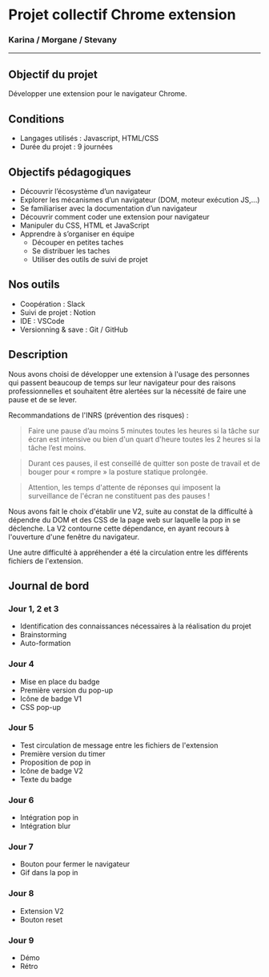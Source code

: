 # Projet collectif Chrome extension  
### Karina / Morgane / Stevany 

-----------------------------------------------------------------

## Objectif du projet

Développer une extension pour le navigateur Chrome.

## Conditions 

* Langages utilisés : Javascript, HTML/CSS
* Durée du projet : 9 journées

## Objectifs pédagogiques

- Découvrir l’écosystème d’un navigateur
- Explorer les mécanismes d’un navigateur (DOM, moteur exécution JS,...)
- Se familiariser avec la documentation d’un navigateur
- Découvrir comment coder une extension pour navigateur
- Manipuler du CSS, HTML et JavaScript
- Apprendre à s’organiser en équipe
    - Découper en petites taches
    - Se distribuer les taches
    - Utiliser des outils de suivi de projet 

## Nos outils

* Coopération : Slack
* Suivi de projet : Notion
* IDE : VSCode
* Versionning & save : Git / GitHub


## Description

Nous avons choisi de développer une extension à l'usage des personnes qui passent beaucoup de temps sur leur navigateur pour des raisons professionnelles et souhaitent être alertées sur la nécessité de faire une pause et de se lever.

Recommandations de l'INRS (prévention des risques) :
> Faire une pause d’au moins 5 minutes toutes les heures si la tâche sur écran est intensive ou bien d'un quart d'heure toutes les 2 heures si la tâche l’est moins.

> Durant ces pauses, il est conseillé de quitter son poste de travail et de bouger pour « rompre » la posture statique prolongée.

> Attention, les temps d'attente de réponses qui imposent la surveillance de l'écran ne constituent pas des pauses !

Nous avons fait le choix d'établir une V2, suite au constat de la difficulté à dépendre du DOM et des CSS de la page web sur laquelle la pop in se déclenche. La V2 contourne cette dépendance, en ayant recours à l'ouverture d'une fenêtre du navigateur.

Une autre difficulté à appréhender a été la circulation entre les différents fichiers de l'extension.

## Journal de bord 

### Jour 1, 2 et 3 
- Identification des connaissances nécessaires à la réalisation du projet
- Brainstorming 
- Auto-formation

### Jour 4 
- Mise en place du badge
- Première version du pop-up
- Icône de badge V1
- CSS pop-up

### Jour 5 
- Test circulation de message entre les fichiers de l'extension
- Première version du timer
- Proposition de pop in
- Icône de badge V2
- Texte du badge

### Jour 6 
- Intégration pop in
- Intégration blur

### Jour 7 
- Bouton pour fermer le navigateur
- Gif dans la pop in

### Jour 8 
- Extension V2
- Bouton reset

### Jour 9 
- Démo
- Rétro
